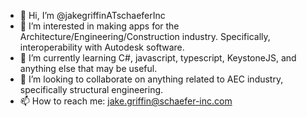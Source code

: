 - 👋 Hi, I’m @jakegriffinATschaeferInc
- 👀 I’m interested in making apps for the Architecture/Engineering/Construction industry. Specifically, interoperability with Autodesk software.
- 🌱 I’m currently learning C#, javascript, typescript, KeystoneJS, and anything else that may be useful.
- 💞️ I’m looking to collaborate on anything related to AEC industry, specifically structural engineering.
- 📫 How to reach me: jake.griffin@schaefer-inc.com

<!---
jakegriffinATschaeferInc/jakegriffinATschaeferInc is a ✨ special ✨ repository because its `README.md` (this file) appears on your GitHub profile.
You can click the Preview link to take a look at your changes.
--->

